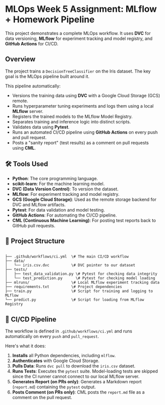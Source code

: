 # MLOps Week 5 Assignment: MLflow + Homework Pipeline

This project demonstrates a complete MLOps workflow. It uses **DVC** for data versioning, **MLflow** for experiment tracking and model registry, and **GitHub Actions** for CI/CD.

## Overview

The project trains a `DecisionTreeClassifier` on the Iris dataset. The key goal is the MLOps pipeline built around it.

This pipeline automatically:
* Versions the training data using **DVC** with a Google Cloud Storage (GCS) remote.
* Runs hyperparameter tuning experiments and logs them using a local **MLflow** server.
* Registers the trained models to the MLflow Model Registry.
* Separates training and inference logic into distinct scripts.
* Validates data using **Pytest**.
* Runs an automated CI/CD pipeline using **GitHub Actions** on every push and pull request.
* Posts a "sanity report" (test results) as a comment on pull requests using **CML**.

## 🛠️ Tools Used

* **Python**: The core programming language.
* **scikit-learn**: For the machine learning model.
* **DVC (Data Version Control)**: To version the dataset.
* **MLflow**: For experiment tracking and model registry.
* **GCS (Google Cloud Storage)**: Used as the remote storage backend for DVC and MLflow artifacts.
* **Pytest**: For data validation and model testing.
* **GitHub Actions**: For automating the CI/CD pipeline.
* **CML (Continuous Machine Learning)**: For posting test reports back to GitHub pull requests.


## 📂 Project Structure

```

├── .github/workflows/ci.yml  \# The main CI/CD workflow
├── data/
│   └── iris.csv.dvc          \# DVC pointer to our dataset
├── tests/
│   ├── test_data_validation.py \# Pytest for checking data integrity
│   └── test_prediction.py      \# Pytest for checking model loading
├── mlruns/                   \# Local MLflow experiment tracking data
├── requirements.txt          \# Project dependencies
├── train.py                  \# Script for training and logging to MLflow
└── predict.py                \# Script for loading from MLflow Registry

```


## 🤖 CI/CD Pipeline

The workflow is defined in `.github/workflows/ci.yml` and runs automatically on every `push` and `pull_request`.

Here's what it does:

1.  **Installs** all Python dependencies, including `mlflow`.
2.  **Authenticates** with Google Cloud Storage.
3.  **Pulls Data**: Runs `dvc pull` to download the `iris.csv` dataset.
4.  **Runs Tests**: Executes the `pytest` suite. Model-loading tests are skipped since the CI runner cannot connect to our local MLflow server.
5.  **Generates Report (on PRs only)**: Generates a Markdown report (`report.md`) containing the `pytest` output.
6.  **Posts Comment (on PRs only)**: CML posts the `report.md` file as a comment on the pull request.
